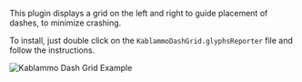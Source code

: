 This plugin displays a grid on the left and right to guide placement of dashes, to minimize crashing.

To install, just double click on the `KablammoDashGrid.glyphsReporter` file and follow the instructions.

![Kablammo Dash Grid Example](/example.png)